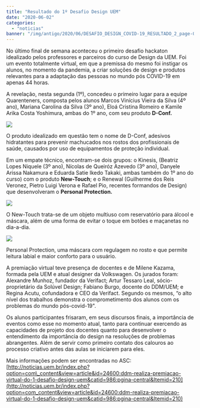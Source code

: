 ```yaml
---
title: "Resultado do 1º Desafio Design UEM"
date: "2020-06-02"
categories: 
  - "noticias"
banner: "/img/antigo/2020/06/DESAFIO_DESIGN_COVID-19_RESULTADO_2_page-0005.jpg"
---
```


No último final de semana aconteceu o primeiro desafio hackaton idealizado pelos professores e parceiros do curso de Design da UEM. Foi um evento totalmente virtual, em que a premissa do mesmo foi instigar os alunos, no momento da pandemia, a criar soluções de design e produtos relevantes para a adaptação das pessoas no mundo pós COVID-19 em apenas 44 horas.

<!--more-->

A revelação, nesta segunda (1º), concedeu o primeiro lugar para a equipe Quarenteners, composta pelos alunos Marcos Vinícius Vieira da Silva (4º ano), Mariana Carolina da Silva (3º ano), Eloá Cristina Romeiro e Kamile Arika Costa Yoshimura, ambas do 1º ano, com seu produto **D-Conf.**

![](/img/antigo/2020/06/DESAFIO_DESIGN_COVID-19_RESULTADO_2_page-0005.jpg)

O produto idealizado em questão tem o nome de D-Conf, adesivos hidratantes para prevenir machucados nos rostos dos profissionais de saúde, causados por uso de equipamentos de proteção individual.

Em um empate técnico, encontram-se dois grupos: o Kinesis, (Beatriz Lopes Niquele (3º ano), Nícolas de Queiróz Azevedo (3º ano), Danyele Arissa Nakamura e Eduarda Satie Ikedo Takaki, ambas também do 1º ano do curso) com o produto **New-Touch**; e o Renewal (Guilherme dos Reis Veronez, Pietro Luigi Verona e Rafael Pio, recentes formandos de Design) que desenvolveram o **Personal Protection.**

![](/img/antigo/2020/06/DESAFIO_DESIGN_COVID-19_RESULTADO_2_page-0003.jpg)

  
O New-Touch trata-se de um objeto multiuso com reservatório para álcool e máscara, além de uma forma de evitar o toque em botões e maçanetas no dia-a-dia.

![](/img/antigo/2020/06/DESAFIO_DESIGN_COVID-19_RESULTADO_2_page-0004.jpg)

Personal Protection, uma máscara com regulagem no rosto e que permite leitura labial e maior conforto para o usuário.

A premiação virtual teve presença de docentes e de Milene Kazama, formada pela UEM e atual designer da Volkswagen. Os jurados foram: Alexandre Munhoz, fundador da Verifact; Artur Tessaro Leal, sócio-proprietário da Solúvel Design; Fabiano Burgo, docente do DDM/UEM; e Regina Acutu, cofundadora e CEO da Verifact. Segundo os mesmos, “o alto nível dos trabalhos demonstra o comprometimento dos alunos com os problemas do mundo pós-covid-19".

Os alunos participantes frisaram, em seus discursos finais, a importância de eventos como esse no momento atual, tanto para continuar exercendo as capacidades de projeto dos docentes quanto para desenvolver o entendimento da importância do design na resoluções de problemas abrangentes. Além de servir como primeiro contato dos calouros ao processo criativo antes das aulas se iniciarem para eles.

Mais informações podem ser encontradas no ASC:   
[http://noticias.uem.br/index.php?option=com\_content&view=article&id=24600:ddm-realiza-premiacao-virtual-do-1-desafio-design-uem&catid=986:pgina-central&Itemid=210](http://noticias.uem.br/index.php?option=com_content&view=article&id=24600:ddm-realiza-premiacao-virtual-do-1-desafio-design-uem&catid=986:pgina-central&Itemid=210)
